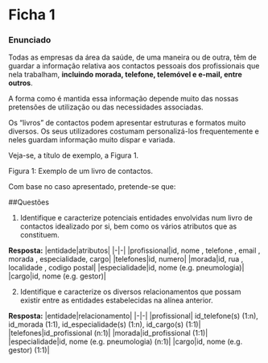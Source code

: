 # Ficha 1

### Enunciado

Todas as empresas da área da saúde, de uma maneira ou de outra, têm de guardar a informação relativa aos
contactos pessoais dos profissionais que nela trabalham, **incluindo morada, telefone, telemóvel e e-mail, entre
outros**. 

A forma como é mantida essa informação depende muito das nossas pretensões de utilização ou das necessidades associadas.

Os “livros” de contactos podem apresentar estruturas e formatos muito diversos. Os seus utilizadores costumam personalizá-los frequentemente e neles guardam informação muito díspar e variada. 

Veja-se, a título de
exemplo, a Figura 1.

Figura 1: Exemplo de um livro de contactos.

Com base no caso apresentado, pretende-se que:

##Questões

1. Identifique e caracterize potenciais entidades envolvidas num livro de contactos idealizado por si, bem
como os vários atributos que as constituem.


**Resposta:**
|entidade|atributos|
|-|-|
|profissional|id, nome , telefone , email , morada , especialidade, cargo|
|telefones|id, numero|
|morada|id, rua , localidade , codigo postal|
|especialidade|id, nome (e.g. pneumologia)|
|cargo|id, nome (e.g. gestor)|

2. Identifique e caracterize os diversos relacionamentos que possam existir entre as entidades estabelecidas
na alínea anterior.

**Resposta:**
|entidade|relacionamento|
|-|-|
|profissional| id_telefone(s) (1:n), id_morada (1:1), id_especialidade(s) (1:n), id_cargo(s) (1:1)|
|telefones|id_profissional (n:1)|
|morada|id_profissional (1:1)|
|especialidade|id, nome (e.g. pneumologia) (n:1)|
|cargo|id, nome (e.g. gestor) (1:1)|

